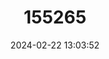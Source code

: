 ---
title: "155265"
category: "Malacocephalus occidentalis"
draft: false
date: 2024-02-22 13:03:52
languages:
  English: ["Grenadier", "Western Softhead Grenadier", "American Straptail Grenadier"]
  Spanish; Castilian: ["Abámbolo", "Granadero", "Granadero Carapacho"]
  French: ["Grenadier Scie"]
  Portuguese: ["Lagartixa", "Lagartixa-do-mar", "Peixe-rato", "Peixe-rato-de-serrilha", "Rato"]
  Japanese: ["Megane-manjuudara"]
---